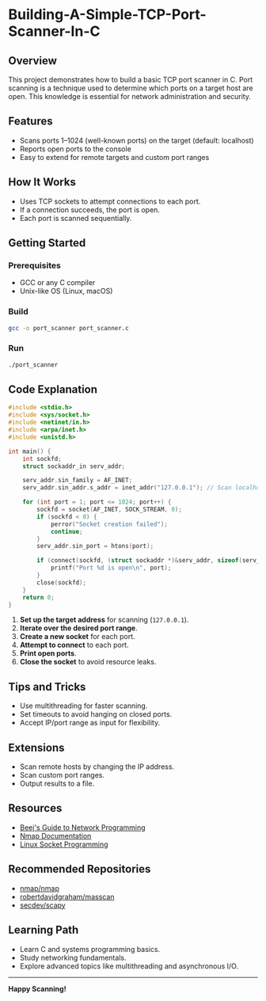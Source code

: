 # Building-A-Simple-TCP-Port-Scanner-In-C

## Overview

This project demonstrates how to build a basic TCP port scanner in C. Port scanning is a technique used to determine which ports on a target host are open. This knowledge is essential for network administration and security.

## Features

- Scans ports 1–1024 (well-known ports) on the target (default: localhost)
- Reports open ports to the console
- Easy to extend for remote targets and custom port ranges

## How It Works

- Uses TCP sockets to attempt connections to each port.
- If a connection succeeds, the port is open.
- Each port is scanned sequentially.

## Getting Started

### Prerequisites

- GCC or any C compiler
- Unix-like OS (Linux, macOS)

### Build

```sh
gcc -o port_scanner port_scanner.c
```

### Run

```sh
./port_scanner
```

## Code Explanation

```c
#include <stdio.h>
#include <sys/socket.h>
#include <netinet/in.h>
#include <arpa/inet.h>
#include <unistd.h>

int main() {
    int sockfd;
    struct sockaddr_in serv_addr;

    serv_addr.sin_family = AF_INET;
    serv_addr.sin_addr.s_addr = inet_addr("127.0.0.1"); // Scan localhost

    for (int port = 1; port <= 1024; port++) {
        sockfd = socket(AF_INET, SOCK_STREAM, 0);
        if (sockfd < 0) {
            perror("Socket creation failed");
            continue;
        }
        serv_addr.sin_port = htons(port);

        if (connect(sockfd, (struct sockaddr *)&serv_addr, sizeof(serv_addr)) == 0) {
            printf("Port %d is open\n", port);
        }
        close(sockfd);
    }
    return 0;
}
```

1. **Set up the target address** for scanning (`127.0.0.1`).
2. **Iterate over the desired port range**.
3. **Create a new socket** for each port.
4. **Attempt to connect** to each port.
5. **Print open ports**.
6. **Close the socket** to avoid resource leaks.

## Tips and Tricks

- Use multithreading for faster scanning.
- Set timeouts to avoid hanging on closed ports.
- Accept IP/port range as input for flexibility.

## Extensions

- Scan remote hosts by changing the IP address.
- Scan custom port ranges.
- Output results to a file.

## Resources

- [Beej's Guide to Network Programming](https://beej.us/guide/bgnet/)
- [Nmap Documentation](https://nmap.org/book/)
- [Linux Socket Programming](https://www.geeksforgeeks.org/socket-programming-cc/)

## Recommended Repositories

- [nmap/nmap](https://github.com/nmap/nmap)
- [robertdavidgraham/masscan](https://github.com/robertdavidgraham/masscan)
- [secdev/scapy](https://github.com/secdev/scapy)

## Learning Path

- Learn C and systems programming basics.
- Study networking fundamentals.
- Explore advanced topics like multithreading and asynchronous I/O.

---

**Happy Scanning!**
